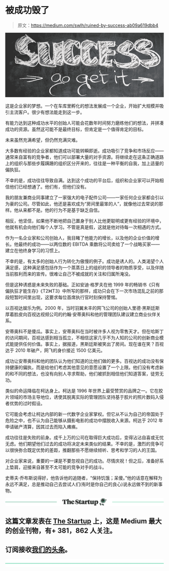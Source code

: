 # 被成功毁了

> 原文：<https://medium.com/swlh/ruined-by-success-ab09a619dbb4>

![](img/67a0ab48a17d4fc20e1cc49f41e6dee0.png)

这是企业家的梦想。一个在车库里孵化的想法发展成一个企业，开始扩大规模并吸引主流客户。很少有想法能走到这一步。

有能力达到这种成功水平的创始人可能会花数年时间努力磨练他们的想法，并拼凑成功的资源。虽然这可能不是最终目标，但肯定是一个值得肯定的目标。

未来虽然充满希望，但仍然充满灾难。

大多数有经验的企业家都知道成功可能转瞬即逝。成功吸引了竞争和市场反应——通常来自富有的竞争者，他们可以部署大量的对手资源。将继续走在这条正确道路上的组织与那些步履蹒跚的组织区分开来的，往往是一种平衡的自我，加上适量的偏执狂。

不幸的是，成功往往导致自满。达到这个成功的平台后，组织和企业家可以开始相信他们已经想通了。他们有，但他们没有。

我的朋友兼商业同事建立了一家强大的电子配件公司——一家任何企业家都会引以为豪的公司。尽管如此，他还是喜欢成为“房间里最笨的人”，就像他过去常说的那样。他从来都不是。他的行为不是基于缺乏自信。

相反，他坚信，如果他不断地把自己置身于别人比他更聪明或更有经验的环境中，他就有机会向他们每个人学习。不管是真是假，这就是他对待每一次相遇的方式。

作为一名企业家和公司创始人，我目睹了他能力的增长，以及他的企业价值的增长。他最终的成功——以两位数的 EBITDA 乘数将公司卖给了一个战略买家——建立在他终身学习的习惯上。

不幸的是，有太多的创始人行为转化为傲慢的例子。成功是诱人的。人类渴望个人满足感，这种满足感包括作为一个蒸蒸日上的组织的领导者的物质享受，以及伴随当前胜利而来的宣传。很难让自己不被成就的关注和归属所淹没。

但是这种诱惑是未来失败的基础。正如安迪·格罗夫在他 1999 年的畅销书《只有偏执狂才能生存》《T2》《T3》中所写的那样，成功只会在下一次市场混乱之前的那段短暂时间里出现，这要求每位首席执行官时刻保持警惕。

以百视达娱乐为例。2000 年，当时羽翼未丰的网飞公司的创始人里德·黑斯廷斯厚着脸皮向百视达视频公司的约翰·安蒂奥科和他的管理团队建议建立商业伙伴关系。

安蒂奥科不是傻瓜。事实上，安蒂奥科在当时被许多人视为零售天才。但在哈斯丁的访问期间，百视达感到相当孤立，不相信这家几乎不为人知的公司的创新商业模式能提供任何价值。事实上，据报道，黑斯廷斯被笑出了房间。现在谁在笑？百视达于 2010 年破产，网飞的身价接近 1500 亿美元。

成功让安蒂奥科和他的团队认为他们知道的比他们做的更多。百视达的成功没有保持健康的偏执，而是给他们考虑其他意见的意愿设置了一个上限。他们没有考虑新的和不同的想法，也没有向别人寻求帮助，他们被抓到相信他们知道答案，徒劳无功。

类似的命运降临在柯达身上。柯达是 1996 年世界上最受赞赏的品牌之一。它在胶片领域的市场主导地位，诱使其脱离实际的管理团队坚持基于胶片的照片数码入侵者优势的过时假设。

它可能会考虑让柯达内部的新一代数字企业家掌权。但它从不认为自己的帝国处于危险之中，也不认为自己能够从摄影电影的成功中摆脱收入来源。柯达于 2012 年申请破产清算，因其过去而陷入瘫痪。

成功往往是失败的前身。成千上万的公司在取得巨大成功后，变得沾沾自喜或无忧无虑。他们期望他们过去的成功将决定未来类似的结果。不幸的是，激烈的竞争可以很快弥合既定优势的差距，推翻那些不愿继续倾听、思考和学习的人的王国。

对企业家来说，重要的一课是不要忽视自己的成功。尽情庆祝！但之后，准备好系上垫肩，迎接来自甚至不太可能的竞争对手的战斗。

史蒂夫·乔布斯说得好，他告诉他的追随者，“保持饥饿；呆傻。”他的话意在解释为永远不满足，总是推动自己去尝试人们(有时是你自己的良心)说永远做不到的新事物。

[![](img/308a8d84fb9b2fab43d66c117fcc4bb4.png)](https://medium.com/swlh)

## 这篇文章发表在 [The Startup](https://medium.com/swlh) 上，这是 Medium 最大的创业刊物，有+ 381，862 人关注。

## 订阅接收[我们的头条](http://growthsupply.com/the-startup-newsletter/)。

[![](img/b0164736ea17a63403e660de5dedf91a.png)](https://medium.com/swlh)